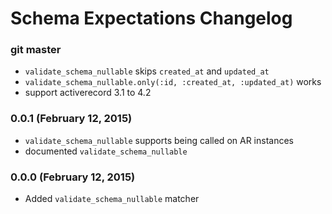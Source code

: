 # Schema Expectations Changelog

### git master

- `validate_schema_nullable` skips `created_at` and `updated_at`
- `validate_schema_nullable.only(:id, :created_at, :updated_at)` works
- support activerecord 3.1 to 4.2

### 0.0.1 (February 12, 2015)

- `validate_schema_nullable` supports being called on AR instances
- documented `validate_schema_nullable`

### 0.0.0 (February 12, 2015)

- Added `validate_schema_nullable` matcher
